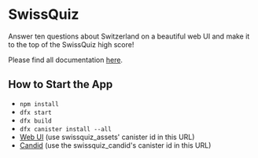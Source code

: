 # SwissQuiz

Answer ten questions about Switzerland on a beautiful web UI and make it to the top of the SwissQuiz high score!

Please find all documentation [here](https://www.notion.so/SwissQuiz-dc35bbea4ebf40ce9e7ec9bf0353abf8).

## How to Start the App
* `npm install`
* `dfx start`
* `dfx build`
* `dfx canister install --all`
* [Web UI](http://127.0.0.1:8000/?canisterId=ic:02000000000000000000000000000000000153) (use swissquiz_assets' canister id in this URL)
* [Candid](http://127.0.0.1:8000/?canisterId=ic:03000000000000000000000000000000000179) (use the swissquiz_candid's canister id in this URL)